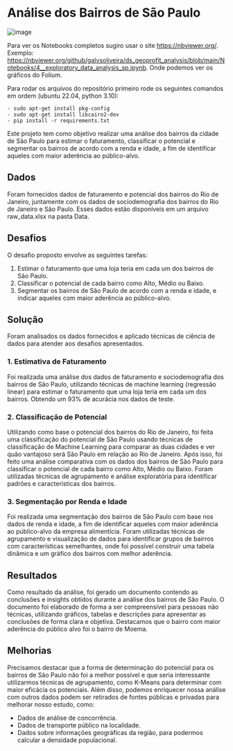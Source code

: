 # Análise dos Bairros de São Paulo

![image](https://github.com/galvsoliveira/ds_geoprofit_analysis/assets/95829723/1a2dd245-8c61-4f04-a12f-1d435e65f4cc)


Para ver os Notebooks completos sugiro usar o site https://nbviewer.org/. Exemplo: https://nbviewer.org/github/galvsoliveira/ds_geoprofit_analysis/blob/main/Notebooks/4__exploratory_data_analysis_sp.ipynb. Onde podemos ver os gráficos do Folium.

Para rodar os arquivos do repositório primeiro rode os seguintes comandos em ordem (ubuntu 22.04, python 3.10):
```
- sudo apt-get install pkg-config
- sudo apt-get install libcairo2-dev
- pip install -r requirements.txt
```

Este projeto tem como objetivo realizar uma análise dos bairros da cidade de São Paulo para estimar o faturamento, classificar o potencial e segmentar os bairros de acordo com a renda e idade, a fim de identificar aqueles com maior aderência ao público-alvo.

## Dados

Foram fornecidos dados de faturamento e potencial dos bairros do Rio de Janeiro, juntamente com os dados de sociodemografia dos bairros do Rio de Janeiro e São Paulo. Esses dados estão disponíveis em um arquivo raw_data.xlsx na pasta Data.

## Desafios

O desafio proposto envolve as seguintes tarefas:

1. Estimar o faturamento que uma loja teria em cada um dos bairros de São Paulo.
2. Classificar o potencial de cada bairro como Alto, Médio ou Baixo.
3. Segmentar os bairros de São Paulo de acordo com a renda e idade, e indicar aqueles com maior aderência ao público-alvo.

## Solução

Foram analisados os dados fornecidos e aplicado técnicas de ciência de dados para atender aos desafios apresentados.

### 1. Estimativa de Faturamento

Foi realizada uma análise dos dados de faturamento e sociodemografia dos bairros de São Paulo, utilizando técnicas de machine learning (regressão linear) para estimar o faturamento que uma loja teria em cada um dos bairros. Obtendo um 93% de acurácia nos dados de teste.

### 2. Classificação de Potencial

Utilizando como base o potencial dos bairros do Rio de Janeiro, foi feita uma classificação do potencial de São Paulo usando técnicas de classificação de Machine Learning para comparar as duas cidades e ver quão vantajoso será São Paulo em relação ao Rio de Janeiro. Após isso, foi feito uma análise comparativa com os dados dos bairros de São Paulo para classificar o potencial de cada bairro como Alto, Médio ou Baixo. Foram utilizadas técnicas de agrupamento e análise exploratória para identificar padrões e características dos bairros.

### 3. Segmentação por Renda e Idade

Foi realizada uma segmentação dos bairros de São Paulo com base nos dados de renda e idade, a fim de identificar aqueles com maior aderência ao público-alvo da empresa alimentícia. Foram utilizadas técnicas de agrupamento e visualização de dados para identificar grupos de bairros com características semelhantes, onde foi possível construir uma tabela dinâmica e um gráfico dos bairros com melhor aderência.

## Resultados

Como resultado da análise, foi gerado um documento contendo as conclusões e insights obtidos durante a análise dos bairros de São Paulo. O documento foi elaborado de forma a ser compreensível para pessoas não técnicas, utilizando gráficos, tabelas e descrições para apresentar as conclusões de forma clara e objetiva. Destacamos que o bairro com maior aderência do público alvo foi o bairro de Moema.

## Melhorias

Precisamos destacar que a forma de determinação do potencial para os bairros de São Paulo não foi a melhor possível e que seria interessante utilizarmos técnicas de agrupamento, como K-Means para determinar com maior eficácia os potenciais. Além disso, podemos enriquecer nossa análise com outros dados podem ser retirados de fontes públicas e privadas para melhorar nosso estudo, como:
- Dados de análise de concorrência.
- Dados de transporte público na localidade.
- Dados sobre informações geográficas da região, para podermos calcular a densidade populacional.
